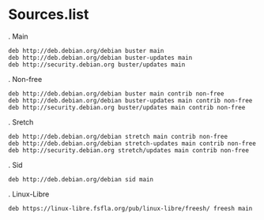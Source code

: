 
# Sources.list

. Main

    deb http://deb.debian.org/debian buster main
    deb http://deb.debian.org/debian buster-updates main
    deb http://security.debian.org buster/updates main

. Non-free


    deb http://deb.debian.org/debian buster main contrib non-free
    deb http://deb.debian.org/debian buster-updates main contrib non-free
    deb http://security.debian.org buster/updates main contrib non-free

. Sretch


    deb http://deb.debian.org/debian stretch main contrib non-free
    deb http://deb.debian.org/debian stretch-updates main contrib non-free
    deb http://security.debian.org stretch/updates main contrib non-free


. Sid

    deb http://deb.debian.org/debian sid main
.
 Linux-Libre

    deb https://linux-libre.fsfla.org/pub/linux-libre/freesh/ freesh main
